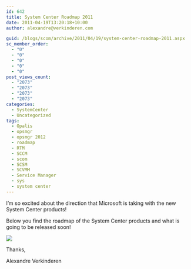 ```yaml
---
id: 642
title: System Center Roadmap 2011
date: 2011-04-19T13:20:18+10:00
author: alexandre@verkinderen.com

guid: /blogs/scom/archive/2011/04/19/system-center-roadmap-2011.aspx
sc_member_order:
  - "0"
  - "0"
  - "0"
  - "0"
  - "0"
post_views_count:
  - "2073"
  - "2073"
  - "2073"
  - "2073"
categories:
  - SystemCenter
  - Uncategorized
tags:
  - Opalis
  - opsmgr
  - opsmgr 2012
  - roadmap
  - RTM
  - SCCM
  - scom
  - SCSM
  - SCVMM
  - Service Manager
  - sys
  - system center
---
```

I’m so excited about the direction that Microsoft is taking with the new System Center products! 

Below you find the roadmap of the System Center products and what is going to be released soon!

![](http://www.hyper-v.nu/blogs/hans/wp-content/uploads/2011/03/image49.png) 

Thanks,

Alexandre Verkinderen
